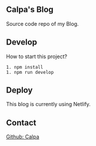 Calpa's Blog
---

Source code repo of my Blog.

## Develop
How to start this project?
```
1. npm install
1. npm run develop
```

## Deploy
This blog is currently using Netlify.

## Contact
[Github: Calpa](https://github.com/calpa/)